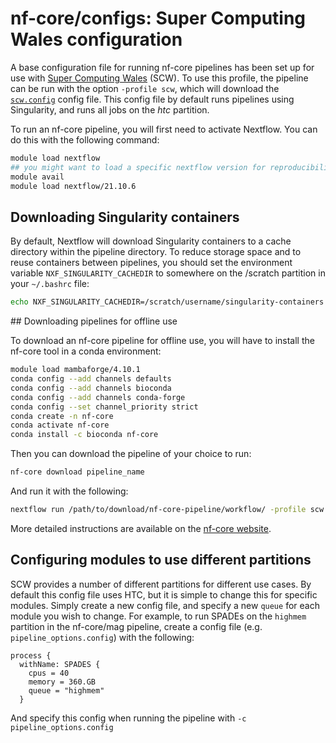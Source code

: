 # nf-core/configs: Super Computing Wales configuration

A base configuration file for running nf-core pipelines has been set up for use with [Super Computing Wales](https://supercomputing.wales) (SCW). To use this profile, the pipeline can be run with the option `-profile scw`, which will download the [`scw.config`](../conf/scw.config) config file. This config file by default runs pipelines using Singularity, and runs all jobs on the _htc_ partition.

To run an nf-core pipeline, you will first need to activate Nextflow. You can do this with the following command:

```bash
module load nextflow
## you might want to load a specific nextflow version for reproducibility - find them under /apps/modules/tools
module avail
module load nextflow/21.10.6
```

## Downloading Singularity containers

By default, Nextflow will download Singularity containers to a cache directory within the pipeline directory. To reduce storage space and to reuse containers between pipelines, you should set the environment variable `NXF_SINGULARITY_CACHEDIR` to somewhere on the /scratch partition in your `~/.bashrc` file:

```bash
echo NXF_SINGULARITY_CACHEDIR=/scratch/username/singularity-containers >> ~/.bashrc
```

## Downloading pipelines for offline use

To download an nf-core pipeline for offline use, you will have to install the nf-core tool in a conda environment:

```bash
module load mambaforge/4.10.1
conda config --add channels defaults
conda config --add channels bioconda
conda config --add channels conda-forge
conda config --set channel_priority strict
conda create -n nf-core
conda activate nf-core
conda install -c bioconda nf-core
```

Then you can download the pipeline of your choice to run:

```bash
nf-core download pipeline_name
```

And run it with the following:

```bash
nextflow run /path/to/download/nf-core-pipeline/workflow/ -profile scw
```

More detailed instructions are available on the [nf-core website](https://nf-co.re/tools/#downloading-pipelines-for-offline-use).

## Configuring modules to use different partitions

SCW provides a number of different partitions for different use cases. By default this config file uses HTC, but it is simple to change this for specific modules. Simply create a new config file, and specify a new `queue` for each module you wish to change. For example, to run SPADEs on the `highmem` partition in the nf-core/mag pipeline, create a config file (e.g. `pipeline_options.config`) with the following:

```
process {
  withName: SPADES {
    cpus = 40
    memory = 360.GB
    queue = "highmem"
  }
```

And specify this config when running the pipeline with `-c pipeline_options.config`
